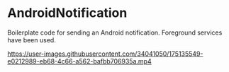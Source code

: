 # AndroidNotification
Boilerplate code for sending an Android notification. Foreground services have been used. 

https://user-images.githubusercontent.com/34041050/175135549-e0212989-eb68-4c66-a562-bafbb706935a.mp4

